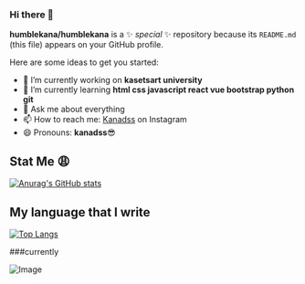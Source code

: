 ### Hi there 👋


**humblekana/humblekana** is a ✨ _special_ ✨ repository because its `README.md` (this file) appears on your GitHub profile.

Here are some ideas to get you started:

- 🔭 I’m currently working on **kasetsart university**
- 🌱 I’m currently learning **html css javascript react vue bootstrap python git**
- 💬 Ask me about everything
- 📫 How to reach me:  [Kanadss](https://www.instagram.com/kanadss/) on Instagram
- 😄 Pronouns: **kanadss**:sunglasses:


<!-- - 👯 I’m looking to collaborate on ...
- 🤔 I’m looking for help with ...
- ⚡ Fun fact: ... -->


## Stat Me :weary:
[![Anurag's GitHub stats](https://github-readme-stats.vercel.app/api?username=humblekana&show_icons=true&theme=jolly)](https://github.com/anuraghazra/github-readme-stats)

## My language that I write
[![Top Langs](https://github-readme-stats.vercel.app/api/top-langs/?username=humblekana)](https://github.com/anuraghazra/github-readme-stats)

###currently

![Image](https://img.shields.io/badge/HTML5-E34F26?style=for-the-badge&logo=html5&logoColor=white)

